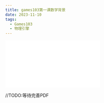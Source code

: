 ```yaml
---
title: games103第一课数学背景
date: 2023-11-10
tags:
  - Games103
  - 物理引擎
---
```


![](/images/posts/gmes103第一课数学背景_231113_233417.pdf)


//TODO:等待完善PDF